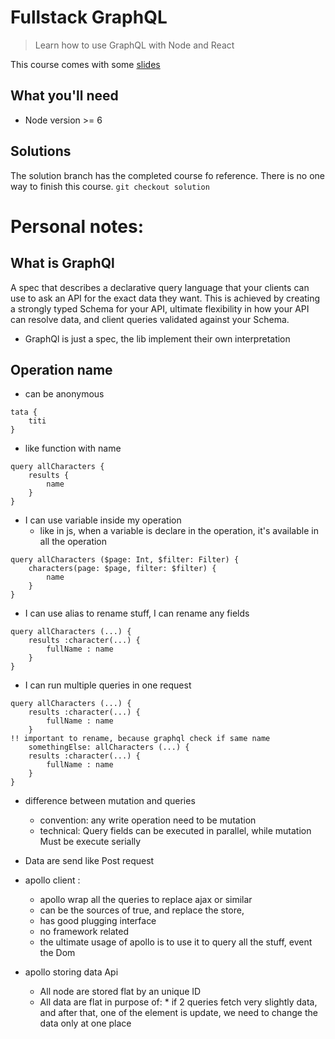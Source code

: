 # Fullstack GraphQL
> Learn how to use GraphQL with Node and React

This course comes with some [slides](https://docs.google.com/presentation/d/1IrGA4PtUEZPVDTBg5_WCMmUapElbFBgLwfSBAp8ft1g/edit?usp=sharing)


## What you'll need
* Node version >= 6

## Solutions
The solution branch has the completed course fo reference. There is no one way to finish this course.
`git checkout solution`


# Personal notes:

## What is GraphQl
A spec that describes a declarative query language that your clients can use
to ask an API for the exact data they want. This is achieved by creating a strongly
typed Schema for your API, ultimate flexibility in how your API can resolve data,
and client queries validated against your Schema.
* GraphQl is just a spec, the lib implement their own interpretation

## Operation name
* can be anonymous
```
tata {
    titi
}
```
* like function with name
```
query allCharacters {
    results {
        name
    }
}
``` 
* I can use variable inside my operation
    -   like in js, when a variable is declare in the operation, it's available in all
        the operation
```
query allCharacters ($page: Int, $filter: Filter) {
    characters(page: $page, filter: $filter) {
        name
    }
}
```
* I can use alias to rename stuff, I can rename any fields
```
query allCharacters (...) {
    results :character(...) {
        fullName : name
    }
}
```
* I can run multiple queries in one request
```$xslt
query allCharacters (...) {
    results :character(...) {
        fullName : name
    }
!! important to rename, because graphql check if same name
    somethingElse: allCharacters (...) {
    results :character(...) {
        fullName : name
    }
}
```
* difference between mutation and queries
    - convention: any write operation need to be mutation
    - technical: Query fields can be executed in parallel, while mutation
      Must be execute serially
* Data are send like Post request 

* apollo client :
  - apollo wrap all the queries to replace ajax or similar
  - can be the sources of true, and replace the store, 
  - has good plugging interface
  - no framework related
  - the ultimate usage of apollo is to use it to query all the stuff, 
    event the Dom
    
* apollo storing data Api
  - All node are stored flat by an unique ID
  - All data are flat in purpose of: 
        * if 2 queries fetch very slightly data, and after that, 
          one of the element is update, we need to change the data only at one place
          
  





